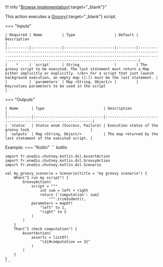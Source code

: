 <!--
  ~ SPDX-FileCopyrightText: 2017-2024 Enedis
  ~
  ~ SPDX-License-Identifier: Apache-2.0
  ~
-->

!!! info "[Browse implementation](https://github.com/Enedis-OSS/chutney/blob/main/chutney/action-impl/src/main/java/fr/enedis/chutney/action/groovy/GroovyAction.java){:target="_blank"}"

This action executes a [Groovy](https://groovy-lang.org/documentation.html){:target="_blank"} script.

=== "Inputs"

    | Required | Name         | Type                  | Default | Description                                                                                                                                                                                                      |
    |:--------:|:-------------|:----------------------|:--------|:-----------------------------------------------------------------------------------------------------------------------------------------------------------------------------------------------------------------|
    |    *     | `script`     | String                |         | The groovy script to be executed. The last statement must return a Map either implicitly or explicitly. </br> For a script that just launch background execution, an empty map ([:]) must be the last statement. |
    |          | `parameters` | Map <String, Object/> |         | Key/values parameters to be used in the script                                                                                                                                                                   |

=== "Outputs"

    | Name      | Type                           | Description                                                    |
    |:----------|:-------------------------------|:---------------------------------------------------------------|
    | `status`  | Status enum (Success, Failure) | Execution status of the groovy task                            |
    | `outputs` | Map <String, Object/>          | The map returned by the last statement of the executed script. |

Example:
=== "Kotlin"
    ``` kotlin

    import fr.enedis.chutney.kotlin.dsl.AssertAction
    import fr.enedis.chutney.kotlin.dsl.GroovyAction
    import fr.enedis.chutney.kotlin.dsl.Scenario

    val my_groovy_scenario = Scenario(title = "my groovy scenario") {
        When("I run my script") {
            GroovyAction(
                script = """
                    int sum = left + right
                    return ['computation': sum]
                        """.trimIndent(),
                parameters = mapOf(
                    "left" to 1,
                    "right" to 2
                )
            )
        }
        Then("I check computation") {
            AssertAction(
                asserts = listOf(
                    "\${#computation == 3}"
                )
            )
        }
    }
    ```
